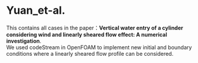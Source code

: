 # Yuan_et-al.
This contains all cases in the paper：**Vertical water entry of a cylinder considering wind and linearly sheared flow effect: A numerical investigation**.     
We used codeStream in OpenFOAM to implement new initial and boundary conditions where a linearly sheared flow profile can be considered.



